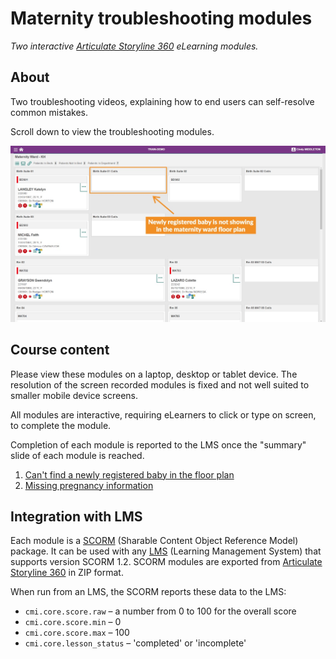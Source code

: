 # Maternity troubleshooting modules 

*Two interactive [Articulate Storyline 360](https://www.articulate.com/360/storyline/) eLearning modules.*

## About

Two troubleshooting videos, explaining how to end users can self-resolve common mistakes.

Scroll down to view the troubleshooting modules.

![Maternity course preview](../assets/images/MaternitySnapshot.jpg)

## Course content

Please view these modules on a laptop, desktop or tablet device. The resolution of the screen recorded modules is fixed and not well suited to smaller mobile device screens.

All modules are interactive, requiring eLearners to click or type on screen, to complete the module.

Completion of each module is reported to the LMS once the "summary" slide of each module is reached.

1. [Can't find a newly registered baby in the floor plan](/01/story.html)
2. [Missing pregnancy information](/02/story.html)

## Integration with LMS

Each module is a [SCORM](https://scorm.com/scorm-explained/one-minute-scorm-overview/) (Sharable Content Object Reference Model) package. It can be used with any [LMS](https://en.wikipedia.org/wiki/Learning_management_system) (Learning Management System) that supports version SCORM 1.2. SCORM modules are exported from [Articulate Storyline 360](https://www.articulate.com/360/storyline/) in ZIP format.

When run from an LMS, the SCORM reports these data to the LMS:

* `cmi.core.score.raw` – a number from 0 to 100 for the overall score
* `cmi.core.score.min` – 0
* `cmi.core.score.max` – 100
* `cmi.core.lesson_status` – 'completed' or 'incomplete'
